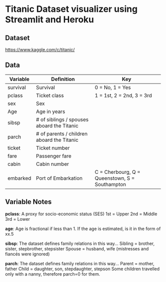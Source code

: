 # Titanic Dataset visualizer using Streamlit and Heroku

## Dataset
https://www.kaggle.com/c/titanic/

## Data

| Variable | Definition | Key |
| --- | --- | --- |
| survival | Survival | 0 = No, 1 = Yes |
| pclass | Ticket class | 1 = 1st, 2 = 2nd, 3 = 3rd |
| sex	| Sex |  |
| Age | Age in years|  | 	
| sibsp | # of siblings / spouses aboard the Titanic|  | 	
| parch | # of parents / children aboard the Titanic|  | 	
| ticket | Ticket number|  | 	
| fare | Passenger fare|  | 	
| cabin | Cabin number|  | 	
| embarked | Port of Embarkation | C = Cherbourg, Q = Queenstown, S = Southampton |

## Variable Notes

**pclass**: A proxy for socio-economic status (SES)
1st = Upper
2nd = Middle
3rd = Lower

**age**: Age is fractional if less than 1. If the age is estimated, is it in the form of xx.5

**sibsp**: The dataset defines family relations in this way...
Sibling = brother, sister, stepbrother, stepsister
Spouse = husband, wife (mistresses and fiancés were ignored)

**parch**: The dataset defines family relations in this way...
Parent = mother, father
Child = daughter, son, stepdaughter, stepson
Some children travelled only with a nanny, therefore parch=0 for them.
